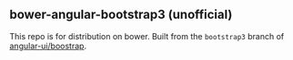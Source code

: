 ## bower-angular-bootstrap3 (unofficial)

This repo is for distribution on bower. Built from the `bootstrap3` branch of [angular-ui/boostrap](https://github.com/angular-ui/bootstrap).